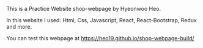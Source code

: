 This is a Practice Website shop-webpage by Hyeonwoo Heo.

In this website I used: Html, Css, Javascript, React, React-Bootstrap, Redux and more.

You can test this webpage at https://heo19.github.io/shop-webpage-build/
